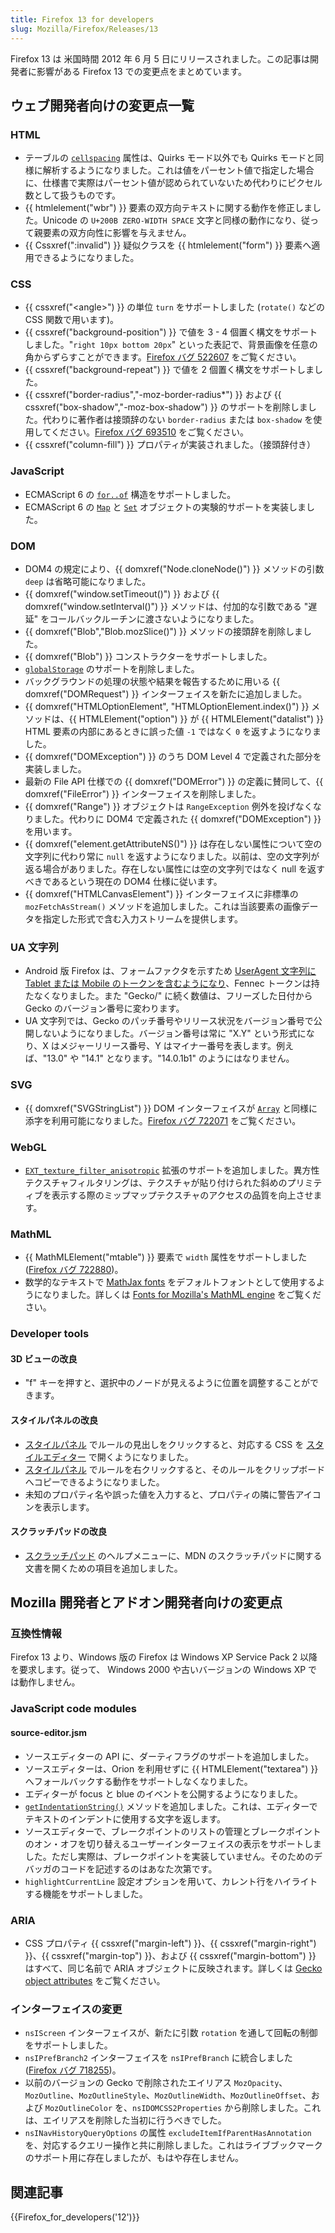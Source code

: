 ```yaml
---
title: Firefox 13 for developers
slug: Mozilla/Firefox/Releases/13
---
```


Firefox 13 は 米国時間 2012 年 6 月 5 日にリリースされました。この記事は開発者に影響がある Firefox 13 での変更点をまとめています。

## ウェブ開発者向けの変更点一覧

### HTML

- テーブルの [`cellspacing`](/ja/docs/Web/HTML/Element/table#cellspacing) 属性は、Quirks モード以外でも Quirks モードと同様に解析するようになりました。これは値をパーセント値で指定した場合に、仕様書で実際はパーセント値が認められていないため代わりにピクセル数として扱うものです。
- {{ htmlelement("wbr") }} 要素の双方向テキストに関する動作を修正しました。Unicode の `U+200B ZERO-WIDTH SPACE` 文字と同様の動作になり、従って親要素の双方向性に影響を与えません。
- {{ Cssxref(":invalid") }} 疑似クラスを {{ htmlelement("form") }} 要素へ適用できるようになりました。

### CSS

- {{ cssxref("&lt;angle&gt;") }} の単位 `turn` をサポートしました (`rotate()` などの CSS 関数で用います)。
- {{ cssxref("background-position") }} で値を 3 - 4 個置く構文をサポートしました。"`right 10px bottom 20px`" といった表記で、背景画像を任意の角からずらすことができます。[Firefox バグ 522607](https://bugzil.la/522607) をご覧ください。
- {{ cssxref("background-repeat") }} で値を 2 個置く構文をサポートしました。
- {{ cssxref("border-radius","-moz-border-radius*") }} および {{ cssxref("box-shadow","-moz-box-shadow") }} のサポートを削除しました。代わりに著作者は接頭辞のない `border-radius` または `box-shadow` を使用してください。[Firefox バグ 693510](https://bugzil.la/693510) をご覧ください。
- {{ cssxref("column-fill") }} プロパティが実装されました。（接頭辞付き）

### JavaScript

- ECMAScript 6 の [`for..of`](/ja/JavaScript/Reference/Statements/for...of) 構造をサポートしました。
- ECMAScript 6 の [`Map`](/ja/JavaScript/Reference/Global_Objects/Map) と [`Set`](/ja/JavaScript/Reference/Global_Objects/Set) オブジェクトの実験的サポートを実装しました。

### DOM

- DOM4 の規定により、{{ domxref("Node.cloneNode()") }} メソッドの引数 `deep` は省略可能になりました。
- {{ domxref("window.setTimeout()") }} および {{ domxref("window.setInterval()") }} メソッドは、付加的な引数である "遅延" をコールバックルーチンに渡さないようになりました。
- {{ domxref("Blob","Blob.mozSlice()") }} メソッドの接頭辞を削除しました。
- {{ domxref("Blob") }} コンストラクターをサポートしました。
- [`globalStorage`](/ja/DOM/Storage#globalStorage) のサポートを削除しました。
- バックグラウンドの処理の状態や結果を報告するために用いる {{ domxref("DOMRequest") }} インターフェイスを新たに追加しました。
- {{ domxref("HTMLOptionElement", "HTMLOptionElement.index()") }} メソッドは、{{ HTMLElement("option") }} が {{ HTMLElement("datalist") }} HTML 要素の内部にあるときに誤った値 `-1` ではなく `0` を返すようになりました。
- {{ domxref("DOMException") }} のうち DOM Level 4 で定義された部分を実装しました。
- 最新の File API 仕様での {{ domxref("DOMError") }} の定義に賛同して、{{ domxref("FileError") }} インターフェイスを削除しました。
- {{ domxref("Range") }} オブジェクトは `RangeException` 例外を投げなくなりました。代わりに DOM4 で定義された {{ domxref("DOMException") }} を用います。
- {{ domxref("element.getAttributeNS()") }} は存在しない属性について空の文字列に代わり常に `null` を返すようになりました。以前は、空の文字列が返る場合がありました。存在しない属性には空の文字列ではなく null を返すべきであるという現在の DOM4 仕様に従います。
- {{ domxref("HTMLCanvasElement") }} インターフェイスに非標準の `mozFetchAsStream()` メソッドを追加しました。これは当該要素の画像データを指定した形式で含む入力ストリームを提供します。

### UA 文字列

- Android 版 Firefox は、フォームファクタを示すため [UserAgent 文字列に Tablet または Mobile のトークンを含むようになり](/ja/Gecko_user_agent_string_reference#Mobile_and_Tablet_indicators)、Fennec トークンは持たなくなりました。また "Gecko/" に続く数値は、フリーズした日付から Gecko のバージョン番号に変わります。
- UA 文字列では、Gecko のパッチ番号やリリース状況をバージョン番号で公開しないようになりました。バージョン番号は常に "X.Y" という形式になり、X はメジャーリリース番号、Y はマイナー番号を表します。例えば、"13.0" や "14.1" となります。"14.0.1b1" のようにはなりません。

### SVG

- {{ domxref("SVGStringList") }} DOM インターフェイスが [`Array`](/ja/JavaScript/Reference/Global_Objects/Array) と同様に添字を利用可能になりました。[Firefox バグ 722071](https://bugzil.la/722071) をご覧ください。

### WebGL

- [`EXT_texture_filter_anisotropic`](/ja/WebGL/Using_Extensions#EXT_texture_filter_anisotropic) 拡張のサポートを追加しました。異方性テクスチャフィルタリングは、テクスチャが貼り付けられた斜めのプリミティブを表示する際のミップマップテクスチャのアクセスの品質を向上させます。

### MathML

- {{ MathMLElement("mtable") }} 要素で `width` 属性をサポートしました ([Firefox バグ 722880](https://bugzil.la/722880))。
- 数学的なテキストで [MathJax fonts](http://cdn.mathjax.org/mathjax/latest/fonts/HTML-CSS/TeX/otf/) をデフォルトフォントとして使用するようになりました。詳しくは [Fonts for Mozilla's MathML engine](/ja/Mozilla_MathML_Project/Fonts) をご覧ください。

### Developer tools

#### 3D ビューの改良

- "f" キーを押すと、選択中のノードが見えるように位置を調整することができます。

#### スタイルパネルの改良

- [スタイルパネル](/ja/Tools/Page_Inspector/Style_panel) でルールの見出しをクリックすると、対応する CSS を [スタイルエディター](/ja/Tools/Style_Editor) で開くようになりました。
- [スタイルパネル](/ja/Tools/Page_Inspector/Style_panel) でルールを右クリックすると、そのルールをクリップボードへコピーできるようになりました。
- 未知のプロパティ名や誤った値を入力すると、プロパティの隣に警告アイコンを表示します。

#### スクラッチパッドの改良

- [スクラッチパッド](/ja/Tools/Scratchpad) のヘルプメニューに、MDN のスクラッチパッドに関する文書を開くための項目を追加しました。

## Mozilla 開発者とアドオン開発者向けの変更点

### 互換性情報

Firefox 13 より、Windows 版の Firefox は Windows XP Service Pack 2 以降を要求します。従って、 Windows 2000 や古いバージョンの Windows XP では動作しません。

### JavaScript code modules

#### source-editor.jsm

- ソースエディターの API に、ダーティフラグのサポートを追加しました。
- ソースエディターは、Orion を利用せずに {{ HTMLElement("textarea") }} へフォールバックする動作をサポートしなくなりました。
- エディターが focus と blue のイベントを公開するようになりました。
- [`getIndentationString()`](/ja/JavaScript_code_modules/source-editor.jsm#getIndentationString%28%29) メソッドを追加しました。これは、エディターでテキストのインデントに使用する文字を返します。
- ソースエディターで、ブレークポイントのリストの管理とブレークポイントのオン・オフを切り替えるユーザーインターフェイスの表示をサポートしました。ただし実際は、ブレークポイントを実装していません。そのためのデバッガのコードを記述するのはあなた次第です。
- `highlightCurrentLine` 設定オプションを用いて、カレント行をハイライトする機能をサポートしました。

### ARIA

- CSS プロパティ {{ cssxref("margin-left") }}、{{ cssxref("margin-right") }}、{{ cssxref("margin-top") }}、および {{ cssxref("margin-bottom") }} はすべて、同じ名前で ARIA オブジェクトに反映されます。詳しくは [Gecko object attributes](/ja/Accessibility/AT-APIs/Gecko/Attrs) をご覧ください。

### インターフェイスの変更

- `nsIScreen` インターフェイスが、新たに引数 `rotation` を通して回転の制御をサポートしました。
- `nsIPrefBranch2` インターフェイスを `nsIPrefBranch` に統合しました ([Firefox バグ 718255](https://bugzil.la/718255))。
- 以前のバージョンの Gecko で削除されたエイリアス `MozOpacity`、`MozOutline`、`MozOutlineStyle`、`MozOutlineWidth`、`MozOutlineOffset`、および `MozOutlineColor` を、`nsIDOMCSS2Properties` から削除しました。これは、エイリアスを削除した当初に行うべきでした。
- `nsINavHistoryQueryOptions` の属性 `excludeItemIfParentHasAnnotation` を、対応するクエリー操作と共に削除しました。これはライブブックマークのサポート用に存在しましたが、もはや存在しません。

## 関連記事

{{Firefox_for_developers('12')}}
